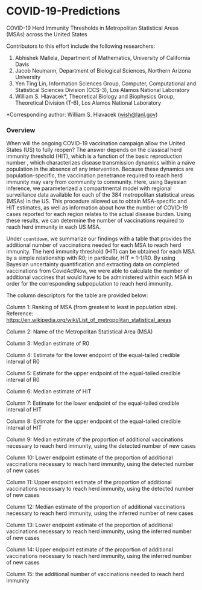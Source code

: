 # COVID-19-Predictions
COVID-19 Herd Immunity Thresholds in Metropolitan Statistical Areas (MSAs) across the United States

Contributors to this effort include the following researchers:
1. Abhishek Mallela, Department of Mathematics, University of California Davis
2. Jacob Neumann, Department of Biological Sciences, Northern Arizona University
3. Yen Ting Lin, Information Sciences Group, Computer, Computational and Statistical Sciences Division (CCS-3), Los Alamos National Laboratory
4. William S. Hlavacek*, Theoretical Biology and Biophysics Group, Theoretical Division (T-6), Los Alamos National Laboratory<br>

*Corresponding author: William S. Hlavacek (wish@lanl.gov)

### Overview

When will the ongoing COVID-19 vaccination campaign allow the United States (US) to fully reopen? The answer depends on the classical herd immunity threshold (HIT), which is a function of the basic reproduction number , which characterizes disease transmission dynamics within a naïve population in the absence of any intervention. Because these dynamics are population-specific, the vaccination penetrance required to reach herd immunity may vary from community to community. Here, using Bayesian inference, we parameterized a compartmental model with regional surveillance data available for each of the 384 metropolitan statistical areas (MSAs) in the US. This procedure allowed us to obtain MSA-specific  and HIT estimates, as well as information about how the number of COVID-19 cases reported for each region relates to the actual disease burden. Using these results, we can determine the number of vaccinations required to reach herd immunity in each US MSA.

Under ```countdown```, we summarize our findings with a table that provides the additional number of vaccinations needed for each MSA to reach herd immunity. The herd immunity threshold (HIT) can be obtained for each MSA by a simple relationship with R0; in particular, HIT = 1-1/R0. By using Bayesian uncertainty quantification and extracting data on completed vaccinations from CovidActNow, we were able to calculate the number of additional vaccines that would have to be administered within each MSA in order for the corresponding subpopulation to reach herd immunity.

The column descriptors for the table are provided below:

Column 1: Ranking of MSA (from greatest to least in population size). Reference: https://en.wikipedia.org/wiki/List_of_metropolitan_statistical_areas

Column 2: Name of the Metropolitan Statistical Area (MSA)

Column 3: Median estimate of R0

Column 4: Estimate for the lower endpoint of the equal-tailed credible interval of R0

Column 5: Estimate for the upper endpoint of the equal-tailed credible interval of R0

Column 6: Median estimate of HIT

Column 7: Estimate for the lower endpoint of the equal-tailed credible interval of HIT

Column 8: Estimate for the upper endpoint of the equal-tailed credible interval of HIT

Column 9: Median estimate of the proportion of additional vaccinations necessary to reach herd immunity, using the detected number of new cases

Column 10: Lower endpoint estimate of the proportion of additional vaccinations necessary to reach herd immunity, using the detected number of new cases

Column 11: Upper endpoint estimate of the proportion of additional vaccinations necessary to reach herd immunity, using the detected number of new cases

Column 12: Median estimate of the proportion of additional vaccinations necessary to reach herd immunity, using the inferred number of new cases

Column 13: Lower endpoint estimate of the proportion of additional vaccinations necessary to reach herd immunity, using the inferred number of new cases

Column 14: Upper endpoint estimate of the proportion of additional vaccinations necessary to reach herd immunity, using the inferred number of new cases

Column 15: the additional number of vaccinations needed to reach herd immunity
